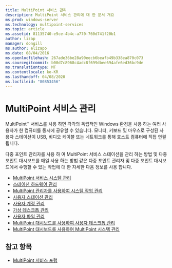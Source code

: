 ```yaml
---
title: MultiPoint 서비스 관리
description: MultiPoint 서비스 관리에 대 한 문서 개요
ms.prod: windows-server
ms.technology: multipoint-services
ms.topic: article
ms.assetid: 81135740-e9ce-4b4c-a770-760d741f20b1
author: lizap
manager: dongill
ms.author: elizapo
ms.date: 08/04/2016
ms.openlocfilehash: 267ade36be28a90eecb6beafb49b338ea870c073
ms.sourcegitcommit: b00d7c8968c4adc8f699dbee694afe6ed36bc9de
ms.translationtype: MT
ms.contentlocale: ko-KR
ms.lasthandoff: 04/08/2020
ms.locfileid: "80853456"
---
```

# <a name="managing-multipoint-services"></a>MultiPoint 서비스 관리
MultiPoint&trade; 서비스를 사용 하면 각각의 독립적인 Windows 환경을 사용 하는 여러 사용자가 한 컴퓨터를 동시에 공유할 수 있습니다. 모니터, 키보드 및 마우스로 구성된 사용자 스테이션이 USB, 비디오 케이블 또는 네트워크를 통해 호스트 컴퓨터에 직접 연결됩니다.  
  
다중 포인트 관리자를 사용 하 여 MultiPoint 서비스 스테이션을 관리 하는 방법 및 다중 포인트 대시보드를 매일 사용 하는 방법 같은 다중 포인트 관리자 및 다중 포인트 대시보드에서 수행할 수 있는 작업에 대 한 자세한 다음 정보를 사용 합니다.  
  
  
-   [MultiPoint 서비스 시스템 관리](Managing-Your-MultiPoint-Services-System.md)  
-   [스테이션 하드웨어 관리](Manage-Station-Hardware.md)  
-   [MultiPoint 관리자를 사용하여 시스템 작업 관리](Manage-System-Tasks-Using-MultiPoint-Manager.md)  
-   [사용자 스테이션 관리](Manage-User-Stations.md)  
-   [사용자 계정 관리](Manage-User-Accounts.md)  
-   [가상 데스크톱 관리](Manage-Virtual-Desktops.md)  
-   [사용자 파일 관리](Manage-User-Files.md)  
-   [MultiPoint 대시보드를 사용하여 사용자 데스크톱 관리](Manage-User-Desktops-Using-MultiPoint-Dashboard.md)  
-   [MultiPoint 대시보드를 사용하여 MultiPoint 시스템 관리](Manage-MultiPoint-Systems-Using-MultiPoint-Dashboard.md)  
  
## <a name="see-also"></a>참고 항목  
  
-   [MultiPoint 서비스 포럼](https://social.technet.microsoft.com/Forums/windowsserver/home?forum=windowsmultipointserver&filter=alltypes&sort=lastpostdesc)  